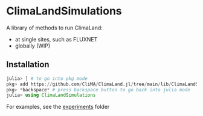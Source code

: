 # ClimaLandSimulations

A library of methods to run ClimaLand:
- at single sites, such as FLUXNET
- globally (WIP)

## Installation

```jl
julia> ] # to go into pkg mode
pkg> add https://github.com/CliMA/ClimaLand.jl/tree/main/lib/ClimaLandSimulations # because unregistered for now
pkg> *backspace* # press backspace button to go back into julia mode
julia> using ClimaLandSimulations
```

For examples, see the [experiments](https://github.com/CliMA/ClimaLand.jl/lib/ClimaLandSimulations/experiments) folder
